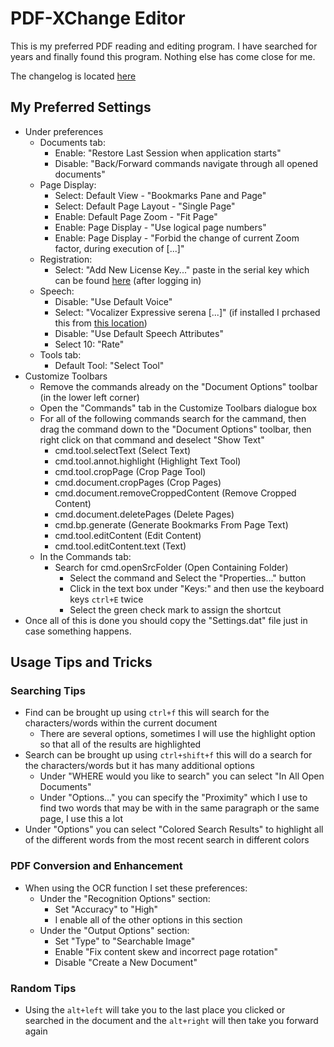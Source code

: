 # PDF-XChange Editor

This is my preferred PDF reading and editing program. I have searched for years and finally found this program. Nothing else has come close for me.

The changelog is located [here](https://www.tracker-software.com/product/pdf-xchange-editor/history)

## My Preferred Settings

- Under preferences
    - Documents tab:
        - Enable: "Restore Last Session when application starts"
        - Disable: "Back/Forward commands navigate through all opened documents"
    - Page Display:
        - Select: Default View - "Bookmarks Pane and Page"
        - Select: Default Page Layout - "Single Page"
        - Enable: Default Page Zoom - "Fit Page"
        - Enable: Page Display - "Use logical page numbers"
        - Enable: Page Display - "Forbid the change of current Zoom factor, during execution of [...]"
    - Registration:
        - Select: "Add New License Key..." paste in the serial key which can be found [here](https://www.tracker-software.com/myaccount) (after logging in)
    - Speech:
        - Disable: "Use Default Voice"
        - Select: "Vocalizer Expressive serena [...]" (if installed I prchased this from [this location](https://sites.fastspring.com/nextup/product/nuance?store=parameters))
        - Disable: "Use Default Speech Attributes"
        - Select 10: "Rate"
    - Tools tab:
        - Default Tool: "Select Tool"
- Customize Toolbars
    - Remove the commands already on the "Document Options" toolbar (in the lower left corner)
    - Open the "Commands" tab in the Customize Toolbars dialogue box
    - For all of the following commands search for the cammand, then drag the command down to the "Document Options" toolbar, then right click on that command and deselect "Show Text"
        - cmd.tool.selectText (Select Text)
        - cmd.tool.annot.highlight (Highlight Text Tool)
        - cmd.tool.cropPage (Crop Page Tool)
        - cmd.document.cropPages (Crop Pages)
        - cmd.document.removeCroppedContent (Remove Cropped Content)
        - cmd.document.deletePages (Delete Pages)
        - cmd.bp.generate (Generate Bookmarks From Page Text)
        - cmd.tool.editContent (Edit Content)
        - cmd.tool.editContent.text (Text)
    - In the Commands tab:
        - Search for cmd.openSrcFolder (Open Containing Folder)
            - Select the command and Select the "Properties..." button
            - Click in the text box under "Keys:" and then use the keyboard keys `ctrl+E` twice
            - Select the green check mark to assign the shortcut
- Once all of this is done you should copy the "Settings.dat" file just in case something happens.

## Usage Tips and Tricks

### Searching Tips

- Find can be brought up using `ctrl+f` this will search for the characters/words within the current document
    - There are several options, sometimes I will use the highlight option so that all of the results are highlighted
- Search can be brought up using `ctrl+shift+f` this will do a search for the characters/words but it has many additional options
    - Under "WHERE would you like to search" you can select "In All Open Documents"
    - Under "Options..." you can specify the "Proximity" which I use to find two words that may be with in the same paragraph or the same page, I use this a lot
- Under "Options" you can select "Colored Search Results" to highlight all of the different words from the most recent search in different colors

### PDF Conversion and Enhancement

- When using the OCR function I set these preferences:
    - Under the "Recognition Options" section:
        - Set "Accuracy" to "High"
        - I enable all of the other options in this section
    - Under the "Output Options" section:
        - Set "Type" to "Searchable Image"
        - Enable "Fix content skew and incorrect page rotation"
        - Disable "Create a New Document"

### Random Tips

- Using the `alt+left` will take you to the last place you clicked or searched in the document and the `alt+right` will then take you forward again
